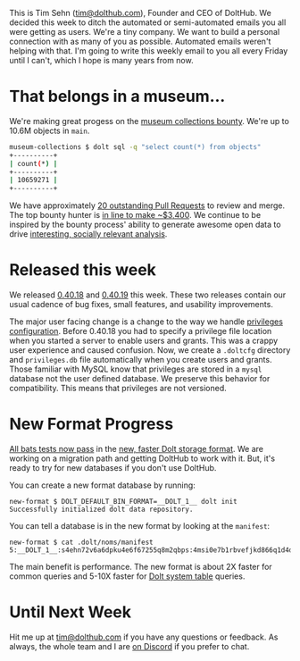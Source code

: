 This is Tim Sehn (tim@dolthub.com), Founder and CEO of DoltHub. We decided this week to ditch the automated or semi-automated emails you all were getting as users. We're a tiny company. We want to build a personal connection with as many of you as possible. Automated emails weren't helping with that. I'm going to write this weekly email to you all every Friday until I can't, which I hope is many years from now.

# That belongs in a museum...

We're making great progess on the [museum collections bounty](https://www.dolthub.com/repositories/dolthub/museum-collections). We're up to 10.6M objects in `main`.

```bash
museum-collections $ dolt sql -q "select count(*) from objects"
+----------+
| count(*) |
+----------+
| 10659271 |
+----------+
```

We have approximately [20 outstanding Pull Requests](https://www.dolthub.com/repositories/dolthub/museum-collections/pulls) to review and merge. The top bounty hunter is [in line to make ~$3,400](https://www.dolthub.com/repositories/dolthub/museum-collections/bounties/880c0d21-c334-4417-bc18-8be7bddfb062/scoreboard). We continue to be inspired by the bounty process' ability to generate awesome open data to drive [interesting, socially relevant analysis](https://www.dolthub.com/blog/2022-07-01-hospitals-compliance/).

# Released this week

We released [0.40.18](https://github.com/dolthub/dolt/releases/tag/v0.40.18) and [0.40.19](https://github.com/dolthub/dolt/releases/tag/v0.40.19) this week. These two releases contain our usual cadence of bug fixes, small features, and usability improvements.

The major user facing change is a change to the way we handle [privileges configuration](https://docs.dolthub.com/sql-reference/server/access-management). Before 0.40.18 you had to specify a privilege file location when you started a server to enable users and grants. This was a crappy user experience and caused confusion. Now, we create a `.doltcfg` directory and `privileges.db` file automatically when you create users and grants. Those familiar with MySQL know that privileges are stored in a `mysql` database not the user defined database. We preserve this behavior for compatibility. This means that privileges are not versioned. 

# New Format Progress

[All bats tests now pass](https://www.dolthub.com/blog/2022-07-20-chasing-bats/) in the [new, faster Dolt storage format](https://www.dolthub.com/blog/2022-05-20-new-format-alpha/). We are working on a migration path and getting DoltHub to work with it. But, it's ready to try for new databases if you don't use DoltHub. 

You can create a new format database by running:

```
new-format $ DOLT_DEFAULT_BIN_FORMAT=__DOLT_1__ dolt init
Successfully initialized dolt data repository.
```

You can tell a database is in the new format by looking at the `manifest`:

```
new-format $ cat .dolt/noms/manifest 
5:__DOLT_1__:s4ehn72v6a6dpku4e6f67255q8m2qbps:4msi0e7b1rbvefjkd866q1d4dudlklvg:00000000000000000000000000000000:5dlu9rq6h4ojbl2s4kelg9dm9951pj2b:3:k1r7p5rihlpb93r17nanqkdfurqhoiv8:2:bv7v6se90jltqq1vs6lichq4lqj1lv74:4
```

The main benefit is performance. The new format is about 2X faster for common queries and 5-10X faster for [Dolt system table](https://docs.dolthub.com/sql-reference/version-control/dolt-system-tables) queries.

# Until Next Week

Hit me up at tim@dolthub.com if you have any questions or feedback. As always, the whole team and I are [on Discord](https://discord.com/invite/RFwfYpu) if you prefer to chat.
